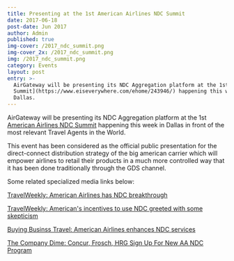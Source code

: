 ```yaml
---
title: Presenting at the 1st American Airlines NDC Summit
date: 2017-06-18
post-date: Jun 2017
author: Admin
published: true
img-cover: /2017_ndc_summit.png
img-cover_2x: /2017_ndc_summit.png
img: /2017_ndc_summit.png
category: Events
layout: post
entry: >-
  AirGateway will be presenting its NDC Aggregation platform at the 1st [American Airlines NDC
  Summit](https://www.eiseverywhere.com/ehome/243946/) happening this week in
  Dallas.
---
```

AirGateway will be presenting its NDC Aggregation platform at the 1st [American Airlines NDC Summit](https://www.eiseverywhere.com/ehome/243946/) happening this week in Dallas in front of the most relevant Travel Agents in the World.

This event has been considered as the official public presentation for the direct-connect distribution strategy of the big american carrier which will empower airlines to retail their products in a much more controlled way that it has been done traditionally through the GDS channel.

Some related specialized media links below:

[TravelWeekly: American Airlines has NDC breakthrough](http://www.travelweekly.com/Travel-News/Corporate-Travel/American-Airlines-has-NDC-breakthrough)

[TravelWeekly: American's incentives to use NDC greeted with some skepticism](http://www.travelweekly.com/Travel-News/Corporate-Travel/American-incentives-use-NDC-greeted-with-some-skepticism)

[Buying Businss Travel: American Airlines enhances NDC services](https://buyingbusinesstravel.com/news/2827376-american-airlines-enhances-ndc-services)

[The Company Dime: Concur, Frosch, HRG Sign Up For New AA NDC Program](https://www.thecompanydime.com/aa-ndc-2/)

